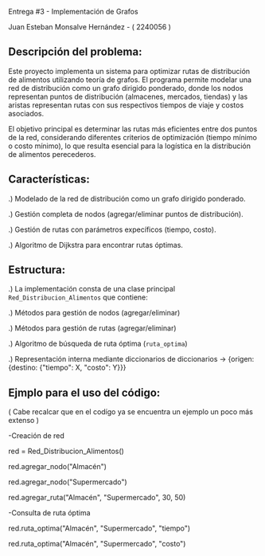 Entrega #3 - Implementación de Grafos

Juan Esteban Monsalve Hernández - ( 2240056 )

Descripción del problema:
-

  Este proyecto implementa un sistema para optimizar rutas de distribución de alimentos utilizando teoría de grafos. El programa permite modelar una red de distribución como un grafo dirigido ponderado, donde los nodos representan puntos de distribución (almacenes, mercados, tiendas) y las aristas representan rutas con sus respectivos tiempos de viaje y costos asociados. 
  
  El objetivo principal es determinar las rutas más eficientes entre dos puntos de la red, considerando diferentes criterios de optimización (tiempo mínimo o costo mínimo), lo que resulta esencial para la logística en la distribución de alimentos perecederos.

Características: 
-
  .) Modelado de la red de distribución como un grafo dirigido ponderado.
  
  .) Gestión completa de nodos (agregar/eliminar puntos de distribución).
  
  .) Gestión de rutas con parámetros expecíficos (tiempo, costo).
  
  .) Algoritmo de Dijkstra para encontrar rutas óptimas.
  

Estructura: 
-
  .) La implementación consta de una clase principal `Red_Distribucion_Alimentos` que contiene:
  
  .) Métodos para gestión de nodos (agregar/eliminar)
  
  .) Métodos para gestión de rutas (agregar/eliminar)
  
  .) Algoritmo de búsqueda de ruta óptima (`ruta_optima`)
  
  .) Representación interna mediante diccionarios de diccionarios -> {origen: {destino: {"tiempo": X, "costo": Y}}}
  

Ejmplo para el uso del código: 
-
( Cabe recalcar que en el codígo ya se encuentra un ejemplo un poco más extenso )

-Creación de red

red = Red_Distribucion_Alimentos()

red.agregar_nodo("Almacén")

red.agregar_nodo("Supermercado")

red.agregar_ruta("Almacén", "Supermercado", 30, 50)


-Consulta de ruta óptima

red.ruta_optima("Almacén", "Supermercado", "tiempo")

red.ruta_optima("Almacén", "Supermercado", "costo")

  

